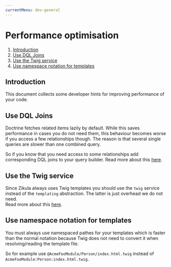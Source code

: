 ```yaml
---
currentMenu: dev-general
---
```

# Performance optimisation

1. [Introduction](#introduction)
2. [Use DQL Joins](#use-dql-joins)
3. [Use the Twig service](#use-the-twig-service)
4. [Use namespace notation for templates](#use-namespace-notation-for-templates)

## Introduction

This document collects some developer hints for improving performance of your code.

## Use DQL Joins

Doctrine fetches related items lazily by default. While this saves performance in cases you do not need them,
this behaviour becomes worse if you access a few relationships though. The reason is that several single queries
are slower than one combined query.

So if you know that you need access to some relationships add corresponding DQL joins to your query builder.
Read more about this [here](https://www.doctrine-project.org/projects/doctrine-orm/en/2.7/reference/dql-doctrine-query-language.html#joins).

## Use the Twig service

Since Zikula always uses Twig templates you should use the `twig` service instead of the `templating` abstraction.
The latter is just overhead we do not need.  
Read more about this [here](https://symfony.com/blog/new-in-symfony-2-7-twig-as-a-first-class-citizen).

## Use namespace notation for templates

You must always use namespaced pathes for your templates which is faster than the normal notation because Twig
does not need to convert it when resolving/reading the template file.

So for example use `@AcmeFooModule/Person/index.html.twig` instead of `AcmeFooModule:Person:index.html.twig`.
